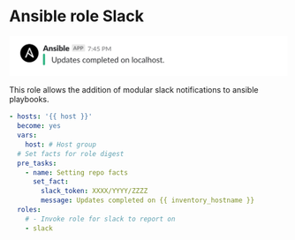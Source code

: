 # Ansible role Slack

![Slack screen shot](assets/screen-shot.png?raw=true 'Title')

This role allows the addition of modular slack notifications to ansible playbooks.

```yaml
- hosts: '{{ host }}'
  become: yes
  vars:
    host: # Host group
  # Set facts for role digest
  pre_tasks:
    - name: Setting repo facts
      set_fact:
        slack_token: XXXX/YYYY/ZZZZ
        message: Updates completed on {{ inventory_hostname }}
  roles:
    # - Invoke role for slack to report on
    - slack
```

